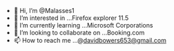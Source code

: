 - 👋 Hi, I’m @Malasses1
- 👀 I’m interested in ...Firefox explorer 11.5 
- 🌱 I’m currently learning ...Microsoft Corporations 
- 💞️ I’m looking to collaborate on ...Booking.com 
- 📫 How to reach me ...@davidbowers653@gmail.com 

<!---
Malasses1/Malasses1 is a ✨ special ✨ repository because its `README.md` (this file) appears on your GitHub profile.
You can click the Preview link to take a look at your changes.of Phoenix url browser window explorer 8.0
In re-Edge-bing To clinch to clinch the apple 🍎 of Safari open window link in
Telework Agreement form 1035.01 Telework Policy
On YouTube.com and Instagram in re Facebook.com
And Twitter.com on investment of Her Majesty the Queen Elizabeth 2, Microsoft Corporations on Entertainment services As an Director of the Celebrity Band
--->
